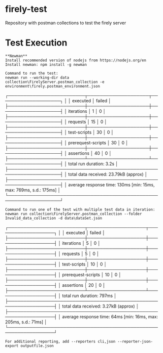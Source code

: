 # firely-test
Repository with postman collections to test the firely server

# Test Execution
    **Newman**
    Install recommended version of nodejs from https://nodejs.org/en
    Install newman: npm install -g newman

    Command to run the test:
    newman run --working-dir data collection\FirelyServer.postman_collection -e environment\firely.postman_environment.json
┌─────────────────────────┬────────────────────┬────────────────────┐
│                         │           executed │             failed │
├─────────────────────────┼────────────────────┼────────────────────┤
│              iterations │                  1 │                  0 │
├─────────────────────────┼────────────────────┼────────────────────┤
│                requests │                 15 │                  0 │
├─────────────────────────┼────────────────────┼────────────────────┤
│            test-scripts │                 30 │                  0 │
├─────────────────────────┼────────────────────┼────────────────────┤
│      prerequest-scripts │                 30 │                  0 │
├─────────────────────────┼────────────────────┼────────────────────┤
│              assertions │                 40 │                  0 │
├─────────────────────────┴────────────────────┴────────────────────┤
│ total run duration: 3.2s                                          │
├───────────────────────────────────────────────────────────────────┤
│ total data received: 23.79kB (approx)                             │
├───────────────────────────────────────────────────────────────────┤
│ average response time: 130ms [min: 15ms, max: 769ms, s.d.: 175ms] │
└───────────────────────────────────────────────────────────────────┘
   

    Command to run one of the test with multiple test data in iteration:
    newman run collection\FirelyServer.postman_collection --folder Invalid_data_collection -d data\dataSet.json

┌─────────────────────────┬───────────────────┬───────────────────┐
│                         │          executed │            failed │
├─────────────────────────┼───────────────────┼───────────────────┤
│              iterations │                 5 │                 0 │
├─────────────────────────┼───────────────────┼───────────────────┤
│                requests │                 5 │                 0 │
├─────────────────────────┼───────────────────┼───────────────────┤
│            test-scripts │                10 │                 0 │
├─────────────────────────┼───────────────────┼───────────────────┤
│      prerequest-scripts │                10 │                 0 │
├─────────────────────────┼───────────────────┼───────────────────┤
│              assertions │                20 │                 0 │
├─────────────────────────┴───────────────────┴───────────────────┤
│ total run duration: 797ms                                       │
├─────────────────────────────────────────────────────────────────┤
│ total data received: 3.27kB (approx)                            │
├─────────────────────────────────────────────────────────────────┤
│ average response time: 64ms [min: 16ms, max: 205ms, s.d.: 71ms] │
└─────────────────────────────────────────────────────────────────┘

    For additional reporting, add --reporters cli,json --reporter-json-export outputfile.json

